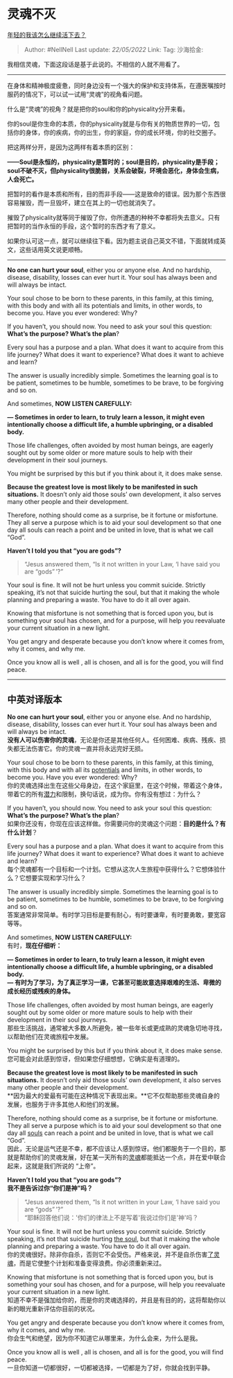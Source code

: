 # 灵魂不灭

[年轻的我该怎么继续活下去？](https://www.zhihu.com/question/533665465/answer/2495700007)

> Author: #NellNell
> Last update: *22/05/2022*
> Link:
> Tag:
> 沙海拾金:

我相信灵魂，下面这段话是基于此说的。不相信的人就不用看了。

---

在身体和精神极度疲惫，同时身边没有一个强大的保护和支持体系，在遵医嘱按时服药的情况下，可以试一试用“灵魂”的视角看问题。

什么是“灵魂”的视角？就是把你的soul和你的physicality分开来看。

你的soul是你生命的本质，你的physicality就是与你有关的物质世界的一切，包括你的身体，你的疾病，你的出生，你的家庭，你的成长环境，你的社交圈子。

把这两样分开，是因为这两样有着本质的区别：

**——Soul是永恒的，physicality是暂时的；soul是目的，physicality是手段；soul不破不灭，但physicality很脆弱，关系会破裂，环境会恶化，身体会生病，人会死亡。**

把暂时的看作是本质和所有，目的而非手段——这是致命的错误。因为那个东西很容易摧毁，而一旦毁坏，建立在其上的一切也就消失了。

摧毁了physicality就等同于摧毁了你，你所遭遇的种种不幸都将失去意义。只有把暂时的当作永恒的手段，这个暂时的东西才有了意义。

如果你认可这一点，就可以继续往下看。因为题主说自己英文不错，下面就转成英文，这些话用英文说更顺畅。

---

**No one can hurt your soul**, either you or anyone else. And no hardship, disease, disability, losses can ever hurt it. Your soul has always been and will always be intact.

Your soul chose to be born to these parents, in this family, at this timing, with this body and with all its potentials and limits, in other words, to become you. Have you ever wondered: Why?

If you haven’t, you should now. You need to ask your soul this question: **What’s the purpose? What’s the plan**?

Every soul has a purpose and a plan. What does it want to acquire from this life journey? What does it want to experience? What does it want to achieve and learn?

The answer is usually incredibly simple. Sometimes the learning goal is to be patient, sometimes to be humble, sometimes to be brave, to be forgiving and so on.

And sometimes, **NOW LISTEN CAREFULLY:**

**— Sometimes in order to learn, to truly learn a lesson, it might even intentionally choose a difficult life, a humble upbringing, or a disabled body.**

Those life challenges, often avoided by most human beings, are eagerly sought out by some older or more mature souls to help with their development in their soul journeys.

You might be surprised by this but if you think about it, it does make sense.

**Because the greatest love is most likely to be manifested in such situations.** It doesn’t only aid those souls’ own development, it also serves many other people and their development.

Therefore, nothing should come as a surprise, be it fortune or misfortune. They all serve a purpose which is to aid your soul development so that one day all souls can reach a point and be united in love, that is what we call “God”.

**Haven’t I told you that “you are gods”?**

> “Jesus answered them, “Is it not written in your Law, ‘I have said you are “gods” ’?”

Your soul is fine. It will not be hurt unless you commit suicide. Strictly speaking, it’s not that suicide hurting the soul, but that it making the whole planning and preparing a waste. You have to do it all over again.

Knowing that misfortune is not something that is forced upon you, but is something your soul has chosen, and for a purpose, will help you reevaluate your current situation in a new light.

You get angry and desperate because you don’t know where it comes from, why it comes, and why me.

Once you know all is well , all is chosen, and all is for the good, you will find peace.

---

## 中英对译版本

**No one can hurt your soul**, either you or anyone else. And no hardship, disease, disability, losses can ever hurt it. Your soul has always been and will always be intact.  
**没有人可以伤害你的灵魂**，无论是你还是其他任何人。任何困难、疾病、残疾、损失都无法伤害它。你的灵魂一直并将永远完好无损。

Your soul chose to be born to these parents, in this family, at this timing, with this body and with all its [potentials](https://zhida.zhihu.com/search?content_id=483848051&content_type=Answer&match_order=1&q=potentials&zhida_source=entity) and limits, in other words, to become you. Have you ever wondered: Why?  
你的灵魂选择出生在这些父母身边，在这个家庭里，在这个时候，带着这个身体，带着它的所有[潜力](https://zhida.zhihu.com/search?content_id=483848051&content_type=Answer&match_order=1&q=potentials&zhida_source=entity)和限制，换句话说，成为你。你有没有想过：为什么？

If you haven’t, you should now. You need to ask your soul this question: **What’s the purpose? What’s the plan**?  
如果你还没有，你现在应该这样做。你需要问你的灵魂这个问题：**目的是什么？有什么计划**？

Every soul has a purpose and a plan. What does it want to acquire from this life journey? What does it want to experience? What does it want to achieve and learn?  
每个灵魂都有一个目标和一个计划。它想从这次人生旅程中获得什么？它想体验什么？它想要实现和学习什么？

The answer is usually incredibly simple. Sometimes the learning goal is to be patient, sometimes to be humble, sometimes to be brave, to be forgiving and so on.  
答案通常非常简单。有时学习目标是要有耐心，有时要谦卑，有时要勇敢，要宽容等等。

And sometimes, **NOW LISTEN CAREFULLY:**  
有时，**现在仔细听：**

**— Sometimes in order to learn, to truly learn a lesson, it might even intentionally choose a difficult life, a humble upbringing, or a disabled body.  
— 有时为了学习，为了真正学习一课，它甚至可能故意选择艰难的生活、卑微的成长经历或残疾的身体。**

Those life challenges, often avoided by most human beings, are eagerly sought out by some older or more mature souls to help with their development in their soul journeys.  
那些生活挑战，通常被大多数人所避免，被一些年长或更成熟的灵魂急切地寻找，以帮助他们在灵魂旅程中发展。

You might be surprised by this but if you think about it, it does make sense.  
您可能会对此感到惊讶，但如果您仔细想想，它确实是有道理的。

**Because the greatest love is most likely to be manifested in such situations.** It doesn’t only aid those souls’ own development, it also serves many other people and their development.  
**因为最大的爱最有可能在这种情况下表现出来。**它不仅帮助那些灵魂自身的发展，也服务于许多其他人和他们的发展。

Therefore, nothing should come as a surprise, be it fortune or misfortune. They all serve a purpose which is to aid your soul development so that one day all [souls](https://zhida.zhihu.com/search?content_id=483848051&content_type=Answer&match_order=3&q=souls&zhida_source=entity) can reach a point and be united in love, that is what we call “God”.  
因此，无论是运气还是不幸，都不应该让人感到惊讶。他们都服务于一个目的，那就是帮助你们的灵魂发展，好在某一天所有的[灵魂](https://zhida.zhihu.com/search?content_id=483848051&content_type=Answer&match_order=3&q=souls&zhida_source=entity)都能抵达一个点，并在爱中联合起来，这就是我们所说的 “上帝”。

**Haven’t I told you that “you are gods”?  
我不是告诉过你“你们是神”吗？**

> “Jesus answered them, “Is it not written in your Law, ‘I have said you are “gods” ’?”  
> “耶稣回答他们说：'你们的律法上不是写着'我说过你们是'神'吗？

Your soul is fine. It will not be hurt unless you commit suicide. Strictly speaking, it’s not that suicide hurting [the soul](https://zhida.zhihu.com/search?content_id=483848051&content_type=Answer&match_order=1&q=the+soul&zhida_source=entity), but that it making the whole planning and preparing a waste. You have to do it all over again.  
你的灵魂很好。除非你自杀，否则它不会受伤。严格来说，并不是自杀伤害[了灵魂](https://zhida.zhihu.com/search?content_id=483848051&content_type=Answer&match_order=1&q=the+soul&zhida_source=entity)，而是它使整个计划和准备变得浪费。你必须重新来过。

Knowing that misfortune is not something that is forced upon you, but is something your soul has chosen, and for a purpose, will help you reevaluate your current situation in a new light.  
知道不幸不是强加给你的，而是你的灵魂选择的，并且是有目的的，这将帮助你以新的眼光重新评估你目前的状况。

You get angry and desperate because you don’t know where it comes from, why it comes, and why me.  
你会生气和绝望，因为你不知道它从哪里来，为什么会来，为什么是我。

Once you know all is well , all is chosen, and all is for the good, you will find peace.  
一旦你知道一切都很好，一切都被选择，一切都是为了好，你就会找到平静。
